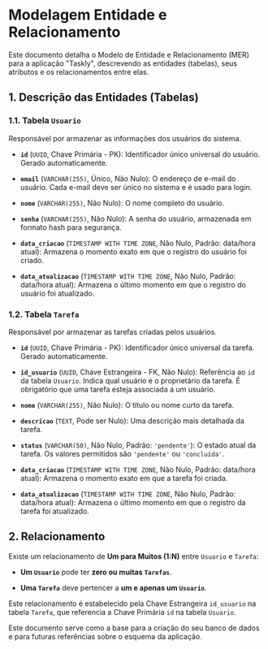 # Modelagem Entidade e Relacionamento

Este documento detalha o Modelo de Entidade e Relacionamento (MER) para a aplicação "Taskly", descrevendo as entidades (tabelas), seus atributos e os relacionamentos entre elas.

## 1. Descrição das Entidades (Tabelas)

### 1.1. Tabela `Usuario`

Responsável por armazenar as informações dos usuários do sistema.

* **`id`** (`UUID`, Chave Primária - PK): Identificador único universal do usuário. Gerado automaticamente.

* **`email`** (`VARCHAR(255)`, Único, Não Nulo): O endereço de e-mail do usuário. Cada e-mail deve ser único no sistema e é usado para login.

* **`nome`** (`VARCHAR(255)`, Não Nulo): O nome completo do usuário.

* **`senha`** (`VARCHAR(255)`, Não Nulo): A senha do usuário, armazenada em formato hash para segurança.

* **`data_criacao`** (`TIMESTAMP WITH TIME ZONE`, Não Nulo, Padrão: data/hora atual): Armazena o momento exato em que o registro do usuário foi criado.

* **`data_atualizacao`** (`TIMESTAMP WITH TIME ZONE`, Não Nulo, Padrão: data/hora atual): Armazena o último momento em que o registro do usuário foi atualizado.

### 1.2. Tabela `Tarefa`

Responsável por armazenar as tarefas criadas pelos usuários.

* **`id`** (`UUID`, Chave Primária - PK): Identificador único universal da tarefa. Gerado automaticamente.

* **`id_usuario`** (`UUID`, Chave Estrangeira - FK, Não Nulo): Referência ao `id` da tabela `Usuario`. Indica qual usuário é o proprietário da tarefa. É obrigatório que uma tarefa esteja associada a um usuário.

* **`nome`** (`VARCHAR(255)`, Não Nulo): O título ou nome curto da tarefa.

* **`descricao`** (`TEXT`, Pode ser Nulo): Uma descrição mais detalhada da tarefa.

* **`status`** (`VARCHAR(50)`, Não Nulo, Padrão: `'pendente'`): O estado atual da tarefa. Os valores permitidos são `'pendente'` ou `'concluída'`.

* **`data_criacao`** (`TIMESTAMP WITH TIME ZONE`, Não Nulo, Padrão: data/hora atual): Armazena o momento exato em que a tarefa foi criada.

* **`data_atualizacao`** (`TIMESTAMP WITH TIME ZONE`, Não Nulo, Padrão: data/hora atual): Armazena o último momento em que o registro da tarefa foi atualizado.

## 2. Relacionamento

Existe um relacionamento de **Um para Muitos (1:N)** entre `Usuario` e `Tarefa`:

* **Um `Usuario`** pode ter **zero ou muitas `Tarefas`**.

* **Uma `Tarefa`** deve pertencer a **um e apenas um `Usuario`**.

Este relacionamento é estabelecido pela Chave Estrangeira `id_usuario` na tabela `Tarefa`, que referencia a Chave Primária `id` na tabela `Usuario`.

Este documento serve como a base para a criação do seu banco de dados e para futuras referências sobre o esquema da aplicação.